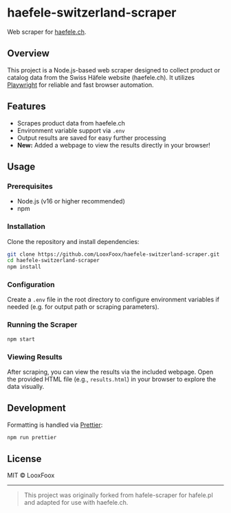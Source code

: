 # haefele-switzerland-scraper

Web scraper for [haefele.ch](https://www.haefele.ch/).

## Overview

This project is a Node.js-based web scraper designed to collect product or catalog data from the Swiss Häfele website (haefele.ch). It utilizes [Playwright](https://playwright.dev/) for reliable and fast browser automation.

## Features

- Scrapes product data from haefele.ch
- Environment variable support via `.env`
- Output results are saved for easy further processing
- **New:** Added a webpage to view the results directly in your browser!

## Usage

### Prerequisites

- Node.js (v16 or higher recommended)
- npm

### Installation

Clone the repository and install dependencies:

```bash
git clone https://github.com/LooxFoox/haefele-switzerland-scraper.git
cd haefele-switzerland-scraper
npm install
```

### Configuration

Create a `.env` file in the root directory to configure environment variables if needed (e.g. for output path or scraping parameters).

### Running the Scraper

```bash
npm start
```

### Viewing Results

After scraping, you can view the results via the included webpage. Open the provided HTML file (e.g., `results.html`) in your browser to explore the data visually.

## Development

Formatting is handled via [Prettier](https://prettier.io/):

```bash
npm run prettier
```

## License

MIT © LooxFoox

---

> This project was originally forked from hafele-scraper for hafele.pl and adapted for use with haefele.ch.
